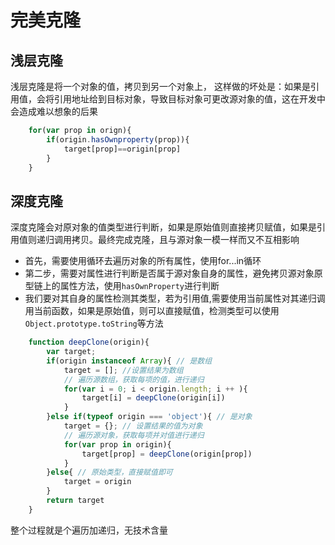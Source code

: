 # 完美克隆

## 浅层克隆

浅层克隆是将一个对象的值，拷贝到另一个对象上，
这样做的坏处是：如果是引用值，会将引用地址给到目标对象，导致目标对象可更改源对象的值，这在开发中会造成难以想象的后果

```javascript
    for(var prop in orign){
        if(origin.hasOwnproperty(prop)){
            target[prop]==origin[prop]
        }
    }
```

## 深度克隆

深度克隆会对原对象的值类型进行判断，如果是原始值则直接拷贝赋值，如果是引用值则递归调用拷贝。最终完成克隆，且与源对象一模一样而又不互相影响

+ 首先，需要使用循环去遍历对象的所有属性，使用for...in循环
+ 第二步，需要对属性进行判断是否属于源对象自身的属性，避免拷贝源对象原型链上的属性方法，使用`hasOwnProperty`进行判断
+ 我们要对其自身的属性检测其类型，若为引用值,需要使用当前属性对其递归调用当前函数，如果是原始值，则可以直接赋值，检测类型可以使用`Object.prototype.toString`等方法
  
```javascript
    function deepClone(origin){
        var target;
        if(origin instanceof Array){ // 是数组
            target = []; //设置结果为数组
            // 遍历源数组，获取每项的值，进行递归
            for(var i = 0; i < origin.length; i ++ ){
                target[i] = deepClone(origin[i])
            }
        }else if(typeof origin === 'object'){ // 是对象
            target = {}; // 设置结果的值为对象
            // 遍历源对象，获取每项并对值进行递归
            for(var prop in origin){
                target[prop] = deepClone(origin[prop])
            }
        }else{ // 原始类型，直接赋值即可
            target = origin
        } 
        return target
    }
```

整个过程就是个遍历加递归，无技术含量
